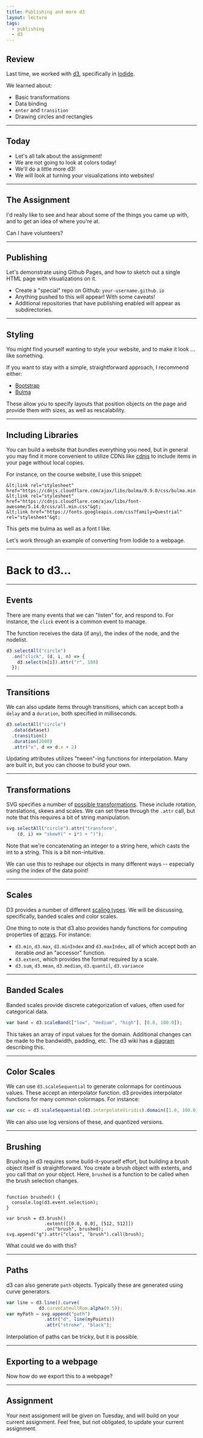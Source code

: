 ```yaml
---
title: Publishing and more d3
layout: lecture
tags:
  - publishing
  - d3
---
```


## Review

Last time, we worked with [d3](https://d3js.org/), specifically in [Iodide](https://iodide.io).

We learned about:

 * Basic transformations
 * Data binding
 * `enter` and `transition`
 * Drawing circles and rectangles

---

## Today

<ul>
<li class="fragment">Let's all talk about the assignment!</li>
<li class="fragment">We are not going to look at colors today!</li>
<li class="fragment">We'll do a little more d3!</li>
<li class="fragment">We will look at turning your visualizations into websites!</li>
</ul>

---

## The Assignment

I'd really like to see and hear about some of the things you came up with, and to get an idea of where you're at.

<p class="fragment">Can I have volunteers?</p>

---

## Publishing

Let's demonstrate using Github Pages, and how to sketch out a single HTML page with visualizations on it.

 * Create a "special" repo on Github: `your-username.github.io`
 * Anything pushed to this will appear!  With some caveats!
 * Additional repositories that have publishing enabled will appear as
   subdirectories.

---

## Styling

You might find yourself wanting to style your website, and to make it look ... like something.

If you want to stay with a simple, straightforward approach, I recommend either:

 * [Bootstrap](https://getbootstrap.com/)
 * [Bulma](https://bulma.io/)

These allow you to specify layouts that position objects on the page and
provide them with sizes, as well as rescalability.

---

## Including Libraries

You can build a website that bundles everything you need, but in general you
may find it more convenient to utilize CDNs like [cdnjs](https://cdnjs.com/) to
include items in your page without local copies.

For instance, on the course website, I use this snippet:

```
&lt;link rel="stylesheet" href="https://cdnjs.cloudflare.com/ajax/libs/bulma/0.9.0/css/bulma.min.css"&gt;
&lt;link rel="stylesheet" href="https://cdnjs.cloudflare.com/ajax/libs/font-awesome/5.14.0/css/all.min.css"&gt;
&lt;link href="https://fonts.googleapis.com/css?family=Questrial" rel="stylesheet"&gt;
```

This gets me bulma as well as a font I like.

<p class="fragment">Let's work through an example of converting from Iodide to a webpage.</p>

---

# Back to d3...

---

## Events

There are many events that we can "listen" for, and respond to.  For instance, the `click` event is a common event to manage.

The function receives the data (if any), the index of the node, and the nodelist.

```javascript
d3.selectAll("circle")
  .on("click", (d, i, n) => {
    d3.select(n[i]).attr("r", 100)
  });
```

---

## Transitions

We can also update items through transitions, which can accept both a `delay` and a `duration`, both specified in milliseconds.

```javascript
d3.selectAll("circle")
  .data(dataset)
  .transition()
  .duration(2000)
  .attr("x", d => d.x + 2)
```

Updating attributes utilizes "tween"-ing functions for interpolation.  Many are
built in, but you can choose to build your own.

---

## Transformations

SVG specifies a number of [possible transformations](https://developer.mozilla.org/en-US/docs/Web/SVG/Attribute/transform).  These include rotation, translations, skews and scales.  We can set these through the `.attr` call, but note that this requires a bit of string manipulation.

```javascript
svg.selectAll("circle").attr("transform",
    (d, i) => "skewY(" + i*5 + ")");
```

Note that we're concatenating an integer to a string here, which casts the int
to a string.  This is a bit non-intuitive.

We can use this to reshape our objects in many different ways -- especially using the index of the data point!

---

## Scales

D3 provides a number of different [scaling types](https://github.com/d3/d3-scale).  We will be discussing, specifically, banded scales and color scales.

One thing to note is that d3 also provides handy functions for computing properties of [arrays](https://github.com/d3/d3-array).  For instance:

 * `d3.min`, `d3.max`, `d3.minIndex` and `d3.maxIndex`, all of which accept both an iterable *and* an "accessor" function.
 * `d3.extent`, which provides the format required by a scale.
 * `d3.sum`, `d3.mean`, `d3.median`, `d3.quantil`, `d3.variance`

---

## Banded Scales

Banded scales provide discrete categorization of values, often used for categorical data.


```javascript
var band = d3.scaleBand(["low", "medium", "high"], [0.0, 100.0]);
```

This takes an array of input values for the domain.  Additional changes can be made to the bandwidth, padding, etc. The d3 wiki has a [diagram](https://raw.githubusercontent.com/d3/d3-scale/master/img/band.png) describing this.

---

## Color Scales

We can use `d3.scaleSequential` to generate colormaps for continuous values.  These accept an interpolator function.  d3 provides interpolator functions for many common colormaps.  For instance:

```javascript
var csc = d3.scaleSequential(d3.interpolateViridis).domain([1.0, 100.0])
```

We can also use log versions of these, and quantized versions.

---

## Brushing

Brushing in d3 requires some build-it-yourself effort, but building a brush object itself is straightforward.  You create a brush object with extents, and you call that on your object.  Here, `brushed` is a function to be called when the brush selection changes.

```

function brushed() {
  console.log(d3.event.selection);
}

var brush = d3.brush()
              .extent([[0.0, 0.0], [512, 512]])
              .on("brush", brushed);
svg.append("g").attr("class", "brush").call(brush);
```

What could we do with this?

---

## Paths

d3 can also generate `path` objects.  Typically these are generated using curve
generators.

```javascript
var line = d3.line().curve(
            d3.curveCatmullRom.alpha(0.5));
var myPath = svg.append("path")
              .attr("d", line(myPoints))
              .attr("stroke", "black");

```

Interpolation of paths can be tricky, but it is possible.

---

## Exporting to a webpage

Now how do we export this to a webpage?

---

## Assignment

Your next assignment will be given on Tuesday, and will build on your current
assignment.  Feel free, but not obligated, to update your current assignment.
